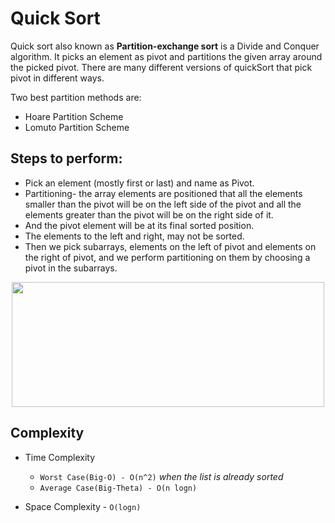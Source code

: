 # Quick Sort

Quick sort also known as **Partition-exchange sort** is a Divide and Conquer algorithm. It picks an element as pivot and partitions the given array around the picked pivot. There are many different versions of quickSort that pick pivot in different ways. 

Two best partition methods are:
* Hoare Partition Scheme
* Lomuto Partition Scheme

## Steps to perform:
* Pick an element (mostly first or last) and name as Pivot.
* Partitioning- the array elements are positioned that all the elements smaller than the pivot will be on the left side of the pivot and all the elements greater than the pivot will be on the right side of it.
* And the pivot element will be at its final sorted position.
* The elements to the left and right, may not be sorted.
* Then we pick subarrays, elements on the left of pivot and elements on the right of pivot, and we perform partitioning on them by choosing a pivot in the subarrays.

<p align ="center" >
<img src="https://user-images.githubusercontent.com/74424757/124618372-5acfe700-de95-11eb-8d62-5936f9fdf943.gif" width="500px" height="200px">
</p>

## Complexity

* Time Complexity
 
   * ```Worst Case(Big-O) - O(n^2)``` *when the list is already sorted*
   * ```Average Case(Big-Theta) - O(n logn)```

   
* Space Complexity - ``` O(logn) ```
